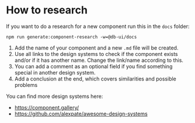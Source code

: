 # How to research

If you want to do a research for a new component run this in the `docs` folder:

```shell
npm run generate:component-research -w=@db-ui/docs
```

1. Add the name of your component and a new `.md` file will be created.
2. Use all links to the design systems to check if the component exists and/or if it has another name. Change the link/name according to this.
3. You can add a comment as an optional field if you find something special in another design system.
4. Add a conclusion at the end, which covers similarities and possible problems

You can find more design systems here:

-   <https://component.gallery/>
-   <https://github.com/alexpate/awesome-design-systems>
